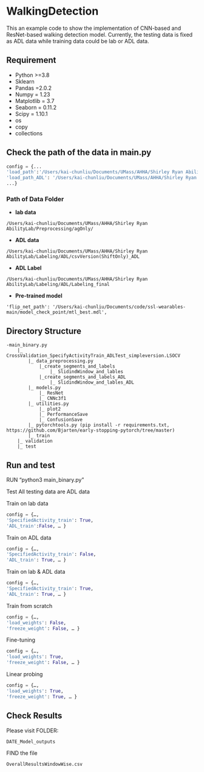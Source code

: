# WalkingDetection

This an example code to show the implementation of CNN-based and ResNet-based walking detection model.
Currently, the testing data is fixed as ADL data while training data could be lab or ADL data.


## Requirement
* Python >=3.8
* Sklearn
* Pandas =2.0.2
* Numpy = 1.23
* Matplotlib = 3.7
* Seaborn = 0.11.2
* Scipy = 1.10.1
* os
* copy
* collections

## Check the path of the data in main.py
```python
config = {...
'load_path':'/Users/kai-chunliu/Documents/UMass/AHHA/Shirley Ryan AbilityLab/Preprocessing/agOnly/', #lab-based data
'load_path_ADL': '/Users/kai-chunliu/Documents/UMass/AHHA/Shirley Ryan AbilityLab/Labeling/ADL/', # ADL data
...}
```

### Path of Data Folder
* **lab data**  
```shell
/Users/kai-chunliu/Documents/UMass/AHHA/Shirley Ryan AbilityLab/Preprocessing/agOnly/
```

* **ADL data**  
```shell
/Users/kai-chunliu/Documents/UMass/AHHA/Shirley Ryan AbilityLab/Labeling/ADL/csvVersion(ShiftOnly)_ADL
```
* **ADL Label**  
```shell
/Users/kai-chunliu/Documents/UMass/AHHA/Shirley Ryan AbilityLab/Labeling/ADL/Labeling_final
```
* **Pre-trained model**  
```shell
'flip_net_path': '/Users/kai-chunliu/Documents/code/ssl-wearables-main/model_check_point/mtl_best.mdl', 
```
## Directory Structure
```shell
-main_binary.py
	|_ CrossValidation_SpecifyActivityTrain_ADLTest_simpleversion.LSOCV
		|_ data_preprocessing.py
			|_create_segments_and_labels
				|_ SlidindWindow_and_lables
			|_create_segments_and_labels_ADL
				|_ SlidindWindow_and_lables_ADL
		|_ models.py
			|_ ResNet
			|_ CNNc3f1
		|_ utilities.py
			|_ plot2
			|_ PerformanceSave
			|_ ConfusionSave
		|_ pytorchtools.py (pip install -r requirements.txt, https://github.com/Bjarten/early-stopping-pytorch/tree/master)
		|_ train
	|_ validation
	|_ test
```
## Run and test
RUN “python3 main_binary.py”

Test
All testing data are ADL data

Train on lab data
```python
config = {…,
'SpecifiedActivity_train': True,
'ADL_train':False, … }
```

Train on ADL data
```python
config = {…,
'SpecifiedActivity_train': False,
'ADL_train': True, … }
```

Train on lab & ADL data
```python
config = {…,
'SpecifiedActivity_train': True,
'ADL_train': True, … }
```

Train from scratch
```python
config = {…,
'load_weights': False,
'freeze_weight': False, … }
```

Fine-tuning
```python
config = {…,
'load_weights': True,
'freeze_weight': False, … }
```

Linear probing 
```python
config = {…,
'load_weights': True,
'freeze_weight': True, … }
```

## Check Results
Please visit FOLDER:
```shell
DATE_Model_outputs
```
FIND the file
```shell
OverallResultsWindowWise.csv
```

